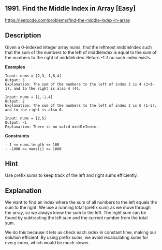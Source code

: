 ## 1991. Find the Middle Index in Array [Easy]

https://leetcode.com/problems/find-the-middle-index-in-array

## Description
Given a 0-indexed integer array nums, find the leftmost middleIndex such that the sum of the numbers to the left of middleIndex is equal to the sum of the numbers to the right of middleIndex. Return -1 if no such index exists.

**Examples**
```text
Input: nums = [2,3,-1,8,4]
Output: 3
Explanation: The sum of the numbers to the left of index 3 is 4 (2+3-1), and to the right is also 4 (4).

Input: nums = [1,-1,4]
Output: 2
Explanation: The sum of the numbers to the left of index 2 is 0 (1-1), and to the right is also 0.

Input: nums = [2,5]
Output: -1
Explanation: There is no valid middleIndex.
```

**Constraints**
```text
- 1 <= nums.length <= 100
- -1000 <= nums[i] <= 1000
```

## Hint
Use prefix sums to keep track of the left and right sums efficiently.

## Explanation
We want to find an index where the sum of all numbers to the left equals the sum to the right. We use a running total (prefix sum) as we move through the array, so we always know the sum to the left. The right sum can be found by subtracting the left sum and the current number from the total sum.

We do this because it lets us check each index in constant time, making our solution efficient. By using prefix sums, we avoid recalculating sums for every index, which would be much slower. 